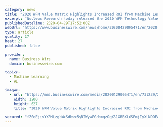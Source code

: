 ```yaml
---
category: news
title: "2020 WFM Value Matrix Highlights Increased ROI from Machine Learning and Performance Analytics"
excerpt: "Nucleus Research today released the 2020 WFM Technology Value Matrix, its assessment of the Workforce Management (WFM) market. For the report, Nucleus"
publishedDateTime: 2020-04-29T17:52:00Z
webUrl: "https://www.businesswire.com/news/home/20200429005471/en/2020-WFM-Matrix-Highlights-Increased-ROI-Machine"
type: article
quality: 27
heat: 27
published: false

provider:
  name: Business Wire
  domain: businesswire.com

topics:
  - Machine Learning
  - AI

images:
  - url: "https://mms.businesswire.com/media/20200429005471/en/731239/23/nucleus-research-vector-logo_%281%29.jpg"
    width: 1200
    height: 627
    title: "2020 WFM Value Matrix Highlights Increased ROI from Machine Learning and Performance Analytics"

secured: "fZ0eEjivYXPMLzgbWcSdbwx5yBIWywFGnhmqzOgXS1XRBXLdSFmjIyXLNDOEaWEpoqHw5omHw7uEs/MhJD7/8sWEwW90y4IzX5C6tsrzqZwQOFNXiCtPlAo8YE94l2QIjrhKAjV7rrkpIbtayd5QhDAv5xgQd0LIdGdse/XqW+OQkFNc8PjlafD9rkFpWuelaf96BFK+TL81RVaWoOewwOHwoLeaahPYjOjjs2mhIUw/GSaB0KCYtwORdy4GGbi1a9orRrzlFRalHt3ZXsM5iekJLvuAgTrx+klg6k339LfreTgeGFtJpqBuqcFsD3Go;mhceXKDHxsYjfJ0bfvZYbw=="
---
```


